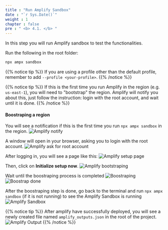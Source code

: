 ```yaml
---
title : "Run Amplify Sandbox"
date : "`r Sys.Date()`"
weight : 1
chapter : false
pre : " <b> 4.1. </b> "
---
```


In this step you will run Amplify sandbox to test the functionalities.

Run the following in the root folder:

```bash
npx ampx sandbox
```

{{% notice tip %}}
If you are using a profile other than the default profile, remember to add `--profile <your-profile>`.
{{% /notice %}}

{{% notice tip %}}
If this is the first time you run Amplify in the region (e.g. `us-east-1`), you will need to "bootstrap" the region. Amplify will notify you about this, just follow the instruction: login with the root account, and wait until it is done.
{{% /notice %}}

#### Boostraping a region

You will see a notification if this is the first time you run `npx ampx sandbox` in the region.
![Amplify notify](/images/4.amplify/4.1.sandbox/1.bootstrap-notify.png)

A window will open in your browser, asking you to login with the root account. 
![Amplify ask for root account](/images/4.amplify/4.1.sandbox/2.root-login.png)

After logging in, you will see a page like this:
![Amplify setup page](/images/4.amplify/4.1.sandbox/3.setup-page.png)

Then, click on **Initialize setup now**.
![Amplify bootstraping](/images/4.amplify/4.1.sandbox/4.click-init.png)

Wait until the boostraping process is completed
![Boostraping](/images/4.amplify/4.1.sandbox/5.bootstraping.png)
![Boostrap done](/images/4.amplify/4.1.sandbox/5.bootstrap-done.png)

After the boostraping step is done, go back to the terminal and run `npx ampx sandbox` (if it is not running) to see the Amplify Sandbox is running
![Amplify Sandbox](/images/4.amplify/4.1.sandbox/6.amplify-sandbox.png)

{{% notice tip %}}
After amplify have successfully deployed, you will see a newly created file named `amplify_outputs.json` in the root of the project.
![Amplify Output](/images/4.amplify/4.1.sandbox/7.outputs.png)
{{% /notice %}}
